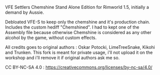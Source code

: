 VFE Settlers Chemshine Stand Alone Edition for Rimworld 1.5, initially a demand by Aussie.

Debloated VFE-S to keep only the chemshine and it's production chain. Includes the custom hediff "Chemshined". I had to kept one of the Assembly file because otherwise Chemshine is considered as any other alcohol by the game, without custom effects.

All credits goes to original authors : Oskar Potocki, LimeTreeSnake, Kikohi and Trunken.
This fork is meant for private usage, i'll not upload it on the workshop and i'll remove it if original authors ask me so.

CC BY-NC-SA 4.0 : https://creativecommons.org/licenses/by-nc-sa/4.0/

